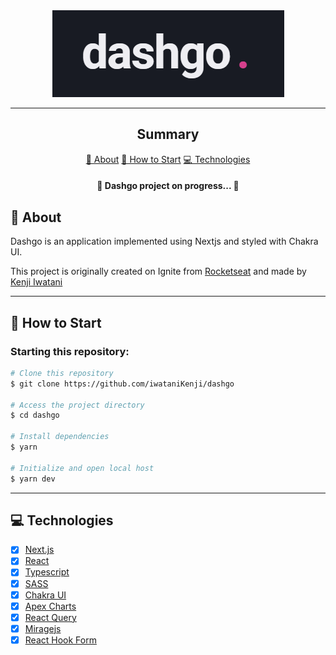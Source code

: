 <section align="center">
    <img src="./public/assets/logo.png" />
</section>

---

<h2 align="center">Summary</h2>

<p align="center">
    <a href="#about">📙 About</a>
    <!-- <a href="#preview">🖼️ Preview</a> -->
    <a href="#start">📖 How to Start</a>
    <!-- <a href="#features">💡 Features</a> -->
    <a href="#technologies">💻 Technologies</a>
</p>

<h4 align="center">
   🚧 Dashgo project on progress... 🚧
</h4>

<H2 id="about">📙 About</H2>

<p>Dashgo is an application implemented using Nextjs and styled with Chakra UI.</p>
<p>This project is originally created on Ignite from <a href="https://www.rocketseat.com.br/">Rocketseat</a> and made by <a href="https://www.linkedin.com/in/kleverson-kenji-iwatani/">Kenji Iwatani</a></p>

<!-- ---

<H2 id="preview">🖼️ Preview</H2>

<section align="center">
    <img alt="dashgo website overview" src="./public/images/preview.gif"/>
</section> -->

---

<H2 id="start">📖 How to Start</H2>

<h3>Starting this repository:</h3>

```bash
# Clone this repository
$ git clone https://github.com/iwataniKenji/dashgo

# Access the project directory
$ cd dashgo

# Install dependencies
$ yarn

# Initialize and open local host
$ yarn dev
```

<!-- ---

<H2 id="features">💡 Features</H2>

- [x] ...
- [x] ...
- [x] ... -->

---

<H2 id="technologies">💻 Technologies</H2>

- [x] <a href="https://nextjs.org/">Next.js</a>
- [x] <a href="https://reactjs.org/">React</a>
- [x] <a href="https://www.typescriptlang.org/">Typescript</a>
- [x] <a href="https://sass-lang.com/">SASS</a>
- [x] <a href="https://chakra-ui.com/">Chakra UI</a>
- [x] <a href="https://apexcharts.com/">Apex Charts</a>
- [x] <a href="https://react-query.tanstack.com/">React Query</a>
- [x] <a href="https://miragejs.com/">Miragejs</a>
- [x] <a href="https://react-hook-form.com/">React Hook Form</a>
